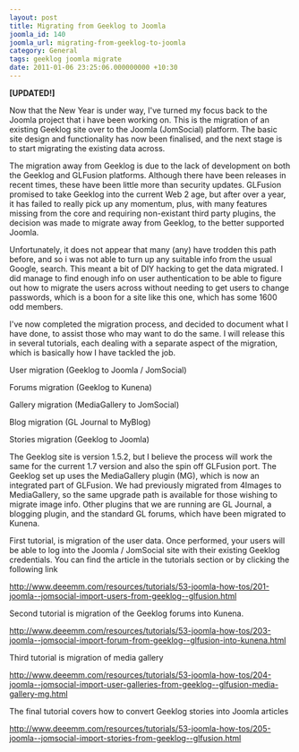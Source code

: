 ```yaml
---
layout: post
title: Migrating from Geeklog to Joomla
joomla_id: 140
joomla_url: migrating-from-geeklog-to-joomla
category: General
tags: geeklog joomla migrate
date: 2011-01-06 23:25:06.000000000 +10:30
---
```

<p><strong>[UPDATED!]</strong></p>
<p>Now that the New Year is under way, I've turned my focus back to the Joomla project that i have been working on. This is the migration of an existing Geeklog site over to the Joomla (JomSocial) platform.&nbsp;The basic site design and functionality has now been finalised, and the next stage is to start migrating the existing data across.</p>
<p>The migration away from Geeklog is due to the lack of development on both the Geeklog and GLFusion platforms. Although there have been releases in recent times, these have been little more than security updates. GLFusion promised to take Geeklog into the current Web 2 age, but after over a year, it has failed to really pick up any momentum, plus, with many features missing from the core and requiring non-existant third party plugins, the decision was made to migrate away from Geeklog, to the better supported Joomla.</p>
<p>Unfortunately, it does not appear that many (any) have trodden this path before, and so i was not able to turn up any suitable info from the usual Google, search. This meant a bit of DIY hacking to get the data migrated. I did manage to find enough info on user authentication to be able to figure out how to migrate the users across without needing to get users to change passwords, which is a boon for a site like this one, which has some 1600 odd members.</p>
<p>I've now completed the migration process, and decided to document what I have done, to assist those who may want to do the same. I will release this in several tutorials, each dealing with a separate aspect of the migration, which is basically how I have tackled the job.</p>
<p>User migration (Geeklog to Joomla / JomSocial)</p>
<p>Forums migration (Geeklog to Kunena)</p>
<p>Gallery migration (MediaGallery to JomSocial)</p>
<p>Blog migration (GL Journal to MyBlog)</p>
<p>Stories migration (Geeklog to Joomla)</p>
<p>The Geeklog site is version 1.5.2, but I believe the process will work the same for the current 1.7 version and also the spin off GLFusion port. The Geeklog set up uses the MediaGallery plugin (MG), which is now an integrated part of GLFusion. We had previously migrated from 4Images to MediaGallery, so the same upgrade path is available for those wishing to migrate image info. Other plugins that we are running are GL Journal, a blogging plugin, and the standard GL forums, which have been migrated to Kunena.</p>
<p>First tutorial, is migration of the user data. Once performed, your users will be able to log into the Joomla / JomSocial site with their existing Geeklog credentials. You can find the article in the tutorials section or by clicking the following link</p>
<p><a href="resources/tutorials/53-joomla-how-tos/201-joomla--jomsocial-import-users-from-geeklog--glfusion.html">http://www.deeemm.com/resources/tutorials/53-joomla-how-tos/201-joomla--jomsocial-import-users-from-geeklog--glfusion.html</a></p>
<p>Second tutorial is migration of the Geeklog forums into Kunena.</p>
<p><a href="resources/tutorials/53-joomla-how-tos/203-joomla--jomsocial-import-forum-from-geeklog--glfusion-into-kunena.html">http://www.deeemm.com/resources/tutorials/53-joomla-how-tos/203-joomla--jomsocial-import-forum-from-geeklog--glfusion-into-kunena.html</a></p>
<p>Third tutorial is migration of media gallery</p>
<p><a href="resources/tutorials/53-joomla-how-tos/204-joomla--jomsocial-import-user-galleries-from-geeklog--glfusion-media-gallery-mg.html">http://www.deeemm.com/resources/tutorials/53-joomla-how-tos/204-joomla--jomsocial-import-user-galleries-from-geeklog--glfusion-media-gallery-mg.html</a></p>
<p>The final tutorial covers how to convert Geeklog stories into Joomla articles</p>
<p><a href="resources/tutorials/53-joomla-how-tos/205-joomla--jomsocial-import-stories-from-geeklog--glfusion.html">http://www.deeemm.com/resources/tutorials/53-joomla-how-tos/205-joomla--jomsocial-import-stories-from-geeklog--glfusion.html</a></p>
